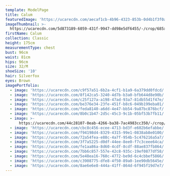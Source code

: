 ```yaml
---
template: ModelPage
title: Calum
featuredImage: 'https://ucarecdn.com/aecaf1cb-4b96-4323-853b-0d4b1f3f0a78/'
imageThumbnail: >-
  https://ucarecdn.com/5d873189-6059-431f-9947-dd98e5df6455/-/crop/685x940/112,0/-/preview/
firstName: Calum
collection: Classic
height: 175cm
measurementType: chest
bust: 96cm
waist: 81cm
hips: 96cm
size: 32/M
shoeSize: '10'
hair: Silverfox
eyes: Brown
imagePortfolio:
  - image: 'https://ucarecdn.com/c9f57a51-6b2a-4cf1-b1a9-6a379dd0fdcd/'
  - image: 'https://ucarecdn.com/8f142ca5-3240-4d7b-b3a0-bfb644d8e90b/'
  - image: 'https://ucarecdn.com/c25f127a-a198-47ad-93a7-81db55d1f47e/'
  - image: 'https://ucarecdn.com/be376e34-23fe-451f-b8c6-049b199eba01/'
  - image: 'https://ucarecdn.com/feda8140-a6dd-4e47-bb54-9a87bc876bcf/'
  - image: 'https://ucarecdn.com/8b0c1b47-2d5c-45c3-9c1b-05bf53b7fb11/'
  - image: >-
      https://ucarecdn.com/44c28107-0eab-4266-ba38-7ac4983cc350/-/crop/630x500/112,34/-/preview/
  - image: 'https://ucarecdn.com/cbc8c456-ecee-4713-bd3f-e602b6efabbe/'
  - image: 'https://ucarecdn.com/f94198d4-8329-4315-99e1-0838ab8e0100/'
  - image: 'https://ucarecdn.com/72a54fea-e88c-4a7f-954b-5c476216a5a7/'
  - image: 'https://ucarecdn.com/3f7a5225-d0df-44ee-8ee0-f7c3ceee64ca/'
  - image: 'https://ucarecdn.com/fe1aa86a-8d60-4cdf-8cdf-88ae837fb864/'
  - image: 'https://ucarecdn.com/7bb6c857-557e-42c8-935c-19ef0877df58/'
  - image: 'https://ucarecdn.com/5e48ea16-760c-4772-be9d-6c4cbbef5866/'
  - image: 'https://ucarecdn.com/c3908775-dfe8-4f50-89a0-1ee90db5645e/'
  - image: 'https://ucarecdn.com/8ae6e6e8-444a-41ff-864d-6f945f19d7e7/'
---
```


